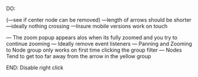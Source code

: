 DO:

(—see if center node can be removed)
—length of arrows should be shorter
—ideally nothing crossing
—Insure mobile versions work on touch

— The zoom popup appears alos when its fully zoomed and you try to continue zooming
— Ideally remove event listeners
— Panning and Zooming to Node group only works on first time clicking the group filter
— Nodes Tend to get too far away from the arrow in the yellow group

END: Disable right click
